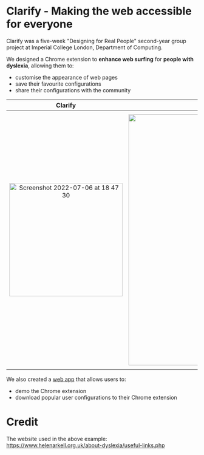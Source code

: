 # Clarify - Making the web accessible for everyone

Clarify was a five-week "Designing for Real People" second-year group project at Imperial College London, Department of Computing.

We designed a Chrome extension to **enhance web surfing** for **people with dyslexia**, allowing them to:
- customise the appearance of web pages
- save their favourite configurations
- share their configurations with the community

Clarify | A web page before | A web page after
:-:|:-:|:-:
<img width="298" alt="Screenshot 2022-07-06 at 18 47 30" src="https://user-images.githubusercontent.com/30090176/177612003-a4cd2eb4-0d2a-4512-8d78-08bbeca2cbe0.png"> | <img width="661" alt="Screenshot 2022-07-06 at 18 47 16" src="https://user-images.githubusercontent.com/30090176/177612047-95c09e2f-ec17-48b1-9ec4-b6488b2ec994.png"> | <img width="675" alt="Screenshot 2022-07-06 at 18 46 24" src="https://user-images.githubusercontent.com/30090176/177612081-755a3832-cacc-479e-a488-978c31a344ce.png">


We also created a [web app](https://clarify-this.herokuapp.com) that allows users to:
- demo the Chrome extension
- download popular user configurations to their Chrome extension

# Credit
The website used in the above example: https://www.helenarkell.org.uk/about-dyslexia/useful-links.php
